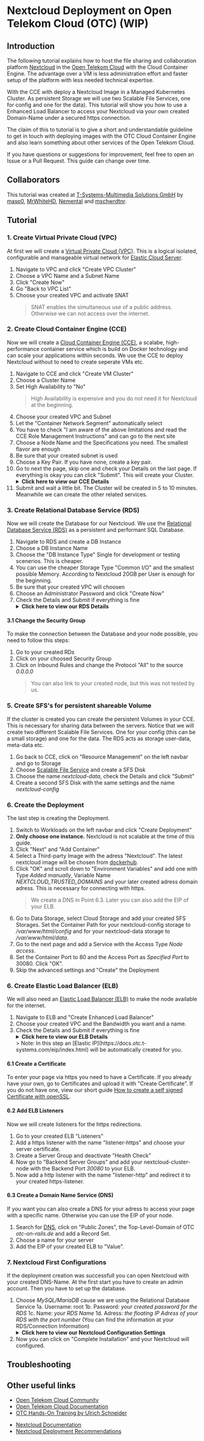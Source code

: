 # Nextcloud Deployment on Open Telekom Cloud (OTC) (WIP)

## Introduction

The following tutorial explains how to host the file sharing and collaboration platform [Nextcloud](https://nextcloud.com/) in the [Open Telekom Cloud](https://open-telekom-cloud.com/de) with the Cloud Container Engine. The advantage over a VM is less administration effort and faster setup of the platform with less needed technical expertise.

With the CCE with deploy a Nextcloud Image in a Managed Kubernetes Cluster. As persistent Storage we will use two Scalable File Services, one for config and one for the data). This tutorial will show you how to use a Enhanced Load Balancer to access your Nextcloud via your own created Domain-Name under a secured https connection.

The claim of this to tutorial is to give a short and understandable guideline to get in touch with deploying images with the OTC Cloud Container Engine and also learn something about other services of the Open Telekom Cloud.

If you have questions or suggestions for improvement, feel free to open an Issue or a Pull Request. This guide can change over time.

## Collaborators

This tutorial was created at [T-Systems-Multimedia Solutions GmbH](https://www.t-systems-mms.com/) by [masp0](https://github.com/masp0), [MrWhiteHD](https://github.com/mrwhiteHD), [Nemental](https://github.com/Nemental) and [mschwrdtnr](https://github.com/mschwrdtnr).

## Tutorial

### 1. Create Virtual Private Cloud (VPC)

At first we will create a [Virtual Private Cloud (VPC)](https://docs.otc.t-systems.com/vpc/index.html). This is a logical isolated, configurable and manageable virtual network for [Elastic Cloud Server](https://docs.otc.t-systems.com/ecs/index.html).

1. Navigate to VPC and click "Create VPC Cluster"
2. Choose a VPC Name and a Subnet Name
3. Click "Create Now"
4. Go "Back to VPC List"
5. Choose your created VPC and activate SNAT
   > SNAT enables the simultaneous use of a public address. Otherwise we can not access over the internet.

### 2. Create Cloud Container Engine (CCE)

Now we will create a [Cloud Container Engine (CCE)](https://docs.otc.t-systems.com/cce/index.html), a scalabe, high-performance container service which is build on Docker technology and can scale your applications within seconds. We use the CCE to deploy Nextcloud without to need to create seperate VMs etc.

<!-- Markantesten Satz aus der Doku,
 um nextcloud darauf zu deployen -->

1. Navigate to CCE and click "Create VM Cluster"
2. Choose a Cluster Name
3. Set High Availability to "No"
   > High Availability is expensive and you do not need it for Nextcloud at the beginning.
4. Choose your created VPC and Subnet
5. Let the "Container Network Segment" automatically select
6. You have to check "I am aware of the above limitations and read the CCE Role Management Instructions" and can go to the next site
7. Choose a Node Name and the Specifications you need. The smallest flavor are enough
8. Be sure that your created subnet is used
9. Choose a Key Pair. If you have none, create a key pair.
10. Go to next the page, skip one and check your Details on the last page. If everything is okay you can click "Submit". This will create your Cluster.
    <details>
    <summary>
    <b>Click here to view our CCE Details</b>
    </summary>
    <img src=/docs/assets/cce_details.png width=100%>
    </details>
11. Submit and wait a little bit. The Cluster will be created in 5 to 10 minutes. Meanwhile we can create the other related services.

### 3. Create Relational Database Service (RDS)

Now we will create the Database for our Nextcloud. We use the [Relational Database Service (RDS)](https://docs.otc.t-systems.com/rds/index.html) as a persistent and performant SQL Database.

1. Navigate to RDS and create a DB Instance
2. Choose a DB Instance Name
3. Choose the "DB Instance Type" Single for development or testing scenerios. This is cheaper.
4. You can use the cheaper Storage Type "Common I/O" and the smallest possible Memory. According to Nextcloud 20GB per User is enough for the beginning.
5. Be sure that your created VPC will choosen
6. Choose an Administrator Password and click "Create Now"
7. Check the Details and Submit if everything is fine
   <details>
   <summary>
   <b>Click here to view our RDS Details</b>
   </summary>
   <img src=/docs/assets/rds_details.png width=100%>
   </details>

#### 3.1 Change the Security Group

To make the connection between the Database and your node possible, you need to follow this steps:

1. Go to your created RDs
2. Click on your choosed Security Group
3. Click on Inbound Rules and change the Protocol "All" to the source _0.0.0.0_
   > You can also link to your created node, but this was not tested by us.

### 5. Create SFS's for persistent shareable Volume

If the cluster is created you can create the persistent Volumes in your CCE. This is necessary for sharing data between the servers. Notice that we will create two different Scalable File Services. One for your config (this can be a small storage) and one for the data. The RDS acts as storage user-data, meta-data etc.

1. Go back to CCE, click on "Resource Management" on the left navbar and go to Storage
2. Choose [Scalable File Service](https://docs.otc.t-systems.com/sfs/index.html) and create a SFS Disk
3. Choose the name _nextcloud-data_, check the Details and click "Submit"
4. Create a second SFS Disk with the same settings and the name _nextcloud-config_

### 6. Create the Deployment

The last step is creating the Deployment.

1. Switch to Workloads on the left navbar and click "Create Deployment"
2. **Only choose one instance.** Nextcloud is not scalable at the time of this guide.
3. Click "Next" and "Add Container"
4. Select a Third-party Image with the adress "Nextcloud". The latest nextcloud image will be chosen from [dockerhub](https://hub.docker.com/_/nextcloud/).
5. Click "OK" and scroll down to "Environment Variables" and add one with Type _Added manually_, Variable Name _NEXTCLOUD_TRUSTED_DOMAINS_ and your later created adress domain adress. This is necessary for connecting with https.
   > We create a DNS in Point 6.3. Later you can also add the EIP of your ELB.
6. Go to Data Storage, select Cloud Storage and add your created SFS Storages. Set the Container Path for your nextcloud-config storage to _/var/www/html/config_ and for your nextcloud-data storage to _/var/www/html/data_.
7. Go to the next page and add a Service with the Access Type _Node access_.
8. Set the Container Port to 80 and the Access Port as _Specified Port_ to 30080. Click "OK".
9. Skip the advanced settings and "Create" the Deployment

### 6. Create Elastic Load Balancer (ELB)

We will also need an [Elastic Load Balancer (ELB)](https://docs.otc.t-systems.com/elb/index.html) to make the node available for the internet.

1. Navigate to ELB and "Create Enhanced Load Balancer"
2. Choose your created VPC and the Bandwidth you want and a name.
3. Check the Details and Submit if everything is fine
      <details>
      <summary>
      <b>Click here to view our ELB Details</b>
      </summary>
      <img src=/docs/assets/elb_details.png width=100%>
      </details>
   > Note: In this step an [Elastic IP](https://docs.otc.t-systems.com/eip/index.html) will be automatically created for you.

#### 6.1 Create a Certificate

To enter your page via https you need to have a Certificate. If you already have your own, go to Certificates and upload it with "Create Certificate". If you do not have one, view our short guide [How to create a self signed Certificate with openSSL](docs/CREATE_CERTIFICATE.md).

#### 6.2 Add ELB Listeners

Now we will create listeners for the https redirections.

1. Go to your created ELB "Listeners"
2. Add a https listener with the name "listener-https" and choose your server certificate.
3. Create a Server Group and deactivate "Health Check"
4. Now go to "Backend Server Groups" and add your nextcloud-cluster-node with the Backend Port _30080_ to your ELB.
5. Now add a http listener with the name "listener-http" and redirect it to your created https-listener.

#### 6.3 Create a Domain Name Service (DNS)

If you want you can also create a DNS for your adress to access your page with a specific name. Otherwise you can use the EIP of your node.

1. Search for [DNS](https://docs.otc.t-systems.com/dns/index.html), click on "Public Zones", the Top-Level-Domain of OTC _otc-on-rails.de_ and add a Record Set.
2. Choose a name for your server
3. Add the EIP of your created ELB to "Value".

### 7. Nextcloud First Configurations

If the deployment creation was successfull you can open Nextcloud with your created DNS-Name.
At the first start you have to create an admin account. Then you have to set up the database.

1. Choose _MySQL/MariaDB_ cause we are using the Relational Database Service
   1a. Username: root
   1b. Password: _your created password for the RDS_
   1c. Name: _your RDS Name_
   1d. Adress: _the floating IP Adress of your RDS with the port number_
   (You can find the information at your RDS/Connection Information)
   <details>
   <summary>
   <b>Click here to view our Nextcloud Configuration Settings</b>
   </summary>
   <img src=/docs/assets/nextcloud_details.png width=35%>
   </details>
2. Now you can click on "Complete Installation" and your Nextcloud will configured.

## Troubleshooting

## Other useful links

- [Open Telekom Cloud Community](https://community.open-telekom-cloud.com/)
- [Open Telekom Cloud Documentation](https://docs.otc.t-systems.com/index.html)
- [OTC Hands-On Training by Ulrich Schneider](https://community.open-telekom-cloud.com/community?id=community_blog&sys_id=a41f28cb13d78450d15ac969a674415a&view_source=featuredList)

* [Nextcloud Documentation](https://docs.nextcloud.com/)
* [Nextcloud Deployment Recommendations](https://portal.nextcloud.com/article/nextcloud-deployment-recommendations-7.html)
